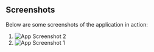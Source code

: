 ## Screenshots

Below are some screenshots of the application in action:

1. ![App Screenshot 2](https://i.ibb.co/4Rn1fTVD/screencapture-18-142-72-13-3000-2025-06-17-15-17-38.png)
2. ![App Screenshot 1](https://i.ibb.co/sdpVLGcK/screencapture-18-142-72-13-3000-menus-2025-06-17-15-17-53.png) 


